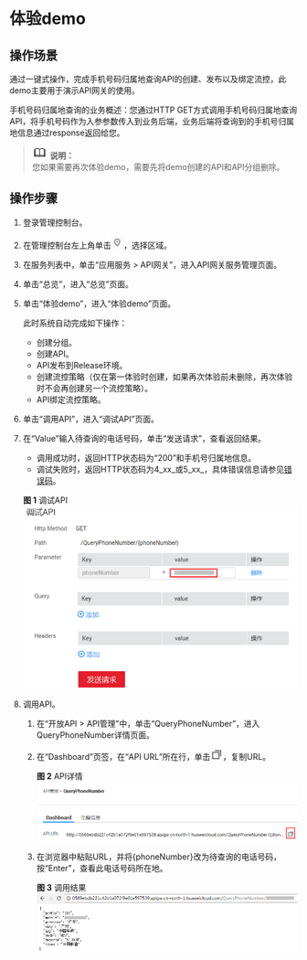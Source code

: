 # 体验demo<a name="apig-zh-ug-180712095"></a>

## 操作场景<a name="section2856020427"></a>

通过一键式操作，完成手机号码归属地查询API的创建、发布以及绑定流控，此demo主要用于演示API网关的使用。

手机号码归属地查询的业务概述：您通过HTTP GET方式调用手机号码归属地查询API，将手机号码作为入参参数传入到业务后端，业务后端将查询到的手机号归属地信息通过response返回给您。

>![](public_sys-resources/icon-note.gif) **说明：**   
>您如果需要再次体验demo，需要先将demo创建的API和API分组删除。  

## 操作步骤<a name="section2076017329213"></a>

1.  登录管理控制台。
2.  在管理控制台左上角单击![](figures/icon-region.png)，选择区域。
3.  在服务列表中，单击“应用服务 \> API网关”，进入API网关服务管理页面。
4.  单击“总览”，进入“总览”页面。
5.  单击“体验demo”，进入“体验demo”页面。

    此时系统自动完成如下操作：

    -   创建分组。
    -   创建API。
    -   API发布到Release环境。
    -   创建流控策略（仅在第一体验时创建，如果再次体验前未删除，再次体验时不会再创建另一个流控策略）。
    -   API绑定流控策略。

6.  单击“调用API”，进入“调试API”页面。
7.  在“Value”输入待查询的电话号码，单击“发送请求”，查看返回结果。

    -   调用成功时，返回HTTP状态码为“200”和手机号归属地信息。
    -   调试失败时，返回HTTP状态码为4_xx_或5_xx_，具体错误信息请参见[错误码](https://support.huaweicloud.com/ugcall-apig/apig-zh-ug-180530090.html)。

    **图 1**  调试API<a name="fig34366933812"></a>  
    ![](figures/调试API.png "调试API")

8.  调用API。
    1.  在“开放API \> API管理”中，单击“QueryPhoneNumber”，进入QueryPhoneNumber详情页面。
    2.  在“Dashboard”页签，在“API URL”所在行，单击![](figures/icon-copy.png)，复制URL。

        **图 2**  API详情<a name="fig185171534173819"></a>  
        ![](figures/API详情.png "API详情")

    3.  在浏览器中粘贴URL，并将\{phoneNumber\}改为待查询的电话号码，按“Enter”，查看此电话号码所在地。

        **图 3**  调用结果<a name="fig104292210399"></a>  
        ![](figures/调用结果.png "调用结果")



